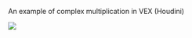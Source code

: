 An example of complex multiplication in VEX (Houdini)

![](https://raw.github.com/madjestic/mu/master/Projects/Houdini/Mandelbrot/mandelbrot.png)
